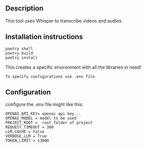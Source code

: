 ## Description

This tool uses Whisper to transcribe videos and audios. 

## Installation instructions


```pip install poetry
poetry shell
poetry build
poetry install
```




This creates a specific environment with all the libraries in need!

``` To specify configurations use .env file ```

## Configuration
configure the .env file might like this:

```
OPENAI_API_KEY= openai api key...
OPENAI_MODEL = model to be used
PROJECT_ROOT =  root folder of project
REQUEST_TIMEOUT = 300
LLM_CACHE = False
VERBOSE_LLM = True
TOKEN_LIMIT = 13000
```


